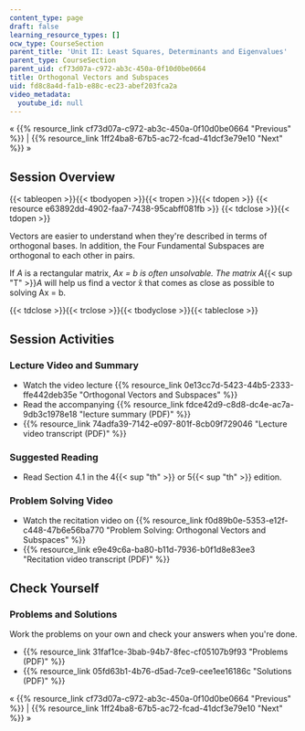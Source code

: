 ```yaml
---
content_type: page
draft: false
learning_resource_types: []
ocw_type: CourseSection
parent_title: 'Unit II: Least Squares, Determinants and Eigenvalues'
parent_type: CourseSection
parent_uid: cf73d07a-c972-ab3c-450a-0f10d0be0664
title: Orthogonal Vectors and Subspaces
uid: fd8c8a4d-fa1b-e88c-ec23-abef203fca2a
video_metadata:
  youtube_id: null
---
```

« {{% resource_link cf73d07a-c972-ab3c-450a-0f10d0be0664 "Previous" %}} | {{% resource_link 1ff24ba8-67b5-ac72-fcad-41dcf3e79e10 "Next" %}} »

## Session Overview

{{< tableopen >}}{{< tbodyopen >}}{{< tropen >}}{{< tdopen >}}
{{< resource e63892dd-4902-faa7-7438-95cabff081fb >}}
{{< tdclose >}}{{< tdopen >}}

Vectors are easier to understand when they're described in terms of orthogonal bases. In addition, the Four Fundamental Subspaces are orthogonal to each other in pairs.

If _A_ is a rectangular matrix, _Ax = b is often unsolvable. The matrix A_{{< sup "T" >}}_A_ will help us find a vector x̂ that comes as close as possible to solving Ax = b.

{{< tdclose >}}{{< trclose >}}{{< tbodyclose >}}{{< tableclose >}}

## Session Activities

### Lecture Video and Summary

- Watch the video lecture {{% resource_link 0e13cc7d-5423-44b5-2333-ffe442deb35e "Orthogonal Vectors and Subspaces" %}}
- Read the accompanying {{% resource_link fdce42d9-c8d8-dc4e-ac7a-9db3c1978e18 "lecture summary (PDF)" %}}
- {{% resource_link 74adfa39-7142-e097-801f-8cb09f729046 "Lecture video transcript (PDF)" %}}

### Suggested Reading

- Read Section 4.1 in the 4{{< sup "th" >}} or 5{{< sup "th" >}} edition.

### Problem Solving Video

- Watch the recitation video on {{% resource_link f0d89b0e-5353-e12f-c448-47b6e56ba770 "Problem Solving: Orthogonal Vectors and Subspaces" %}}
- {{% resource_link e9e49c6a-ba80-b11d-7936-b0f1d8e83ee3 "Recitation video transcript (PDF)" %}}

## Check Yourself

### Problems and Solutions

Work the problems on your own and check your answers when you're done.

- {{% resource_link 31faf1ce-3bab-94b7-8fec-cf05107b9f93 "Problems (PDF)" %}}
- {{% resource_link 05fd63b1-4b76-d5ad-7ce9-cee1ee16186c "Solutions (PDF)" %}}

« {{% resource_link cf73d07a-c972-ab3c-450a-0f10d0be0664 "Previous" %}} | {{% resource_link 1ff24ba8-67b5-ac72-fcad-41dcf3e79e10 "Next" %}} »
